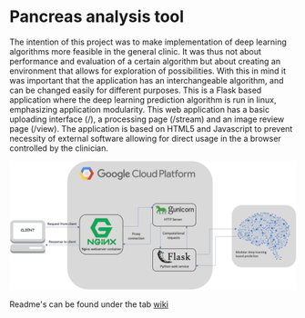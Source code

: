 Pancreas analysis tool
=====

The intention of this project was to make implementation of deep learning algorithms more feasible in the general clinic. It was thus not about performance and evaluation of a certain algorithm but about creating an environment that allows for exploration of possibilities. With this in mind it was important that the application has an interchangeable algorithm, and can be changed easily for different purposes. This is a Flask based application where the deep learning prediction algorithm is run in linux, emphasizing application modularity. This web application has a basic uploading interface (/), a processing page (/stream) and an image review page (/view). The application is based on HTML5 and Javascript to prevent necessity of external software allowing for direct usage in the a browser controlled by the clinician.

![](https://github.com/BartTh/pancreasread/blob/master/images/FlowChart.png)

Readme's can be found under the tab [wiki](https://github.com/BartTh/pancreasread/wiki)
